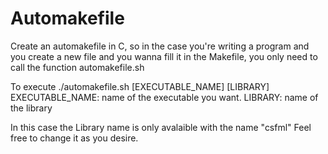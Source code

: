# Automakefile
Create an automakefile in C, so in the case you're writing a program and you create a new file and you wanna fill it in the Makefile, you only need to call the function automakefile.sh

To execute ./automakefile.sh [EXECUTABLE_NAME] [LIBRARY]
EXECUTABLE_NAME: name of the executable you want.
LIBRARY: name of the library

In this case the Library name is only avalaible with the name "csfml"
Feel free to change it as you desire.
